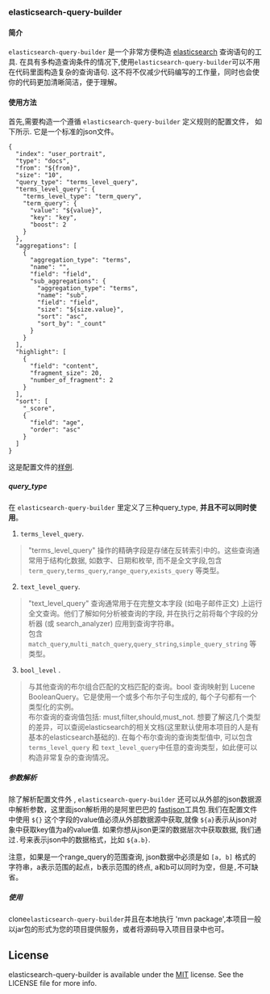 ### elasticsearch-query-builder
#### 简介
`elasticsearch-query-builder` 是一个非常方便构造 [elasticsearch](https://www.elastic.co) 查询语句的工具. 在具有多构造查询条件的情况下,使用`elasticsearch-query-builder`可以不用在代码里面构造复杂的查询语句. 这不将不仅减少代码编写的工作量，同时也会使你的代码更加清晰简洁，便于理解。

#### 使用方法
首先,需要构造一个遵循 `elasticsearch-query-builder` 定义规则的配置文件， 如下所示. 它是一个标准的json文件。
```
{
  "index": "user_portrait",
  "type": "docs",
  "from": "${from}",
  "size": "10",
  "query_type": "terms_level_query",
  "terms_level_query": {
    "terms_level_type": "term_query",
    "term_query": {
      "value": "${value}",
      "key": "key",
      "boost": 2
    }
  },
  "aggregations": [
    {
      "aggregation_type": "terms",
      "name": "",
      "field": "field",
      "sub_aggregations": {
        "aggregation_type": "terms",
        "name": "sub",
        "field": "field",
        "size": "${size.value}",
        "sort": "asc",
        "sort_by": "_count"
      }
    }
  ],
  "highlight": [
    {
      "field": "content",
      "fragment_size": 20,
      "number_of_fragment": 2
    }
  ],
  "sort": [
    "_score",
    {
      "field": "age",
      "order": "asc"
    }
  ]
}
```
这是配置文件的[样例](https://github.com/xiaowei1118/elasticsearch-query-builder/blob/master/src/main/resources/portrait_mapping.json).

##### query_type
在 `elasticsearch-query-builder` 里定义了三种query_type, <strong>并且不可以同时使用</strong>。
1. `terms_level_query`.
 >   "terms_level_query" 操作的精确字段是存储在反转索引中的。这些查询通常用于结构化数据, 如数字、日期和枚举, 而不是全文字段,包含`term_query`,`terms_query`,`range_query`,`exists_query` 等类型。

2. `text_level_query`.
  > "text_level_query" 查询通常用于在完整文本字段 (如电子邮件正文) 上运行全文查询。他们了解如何分析被查询的字段, 并在执行之前将每个字段的分析器 (或 search_analyzer) 应用到查询字符串。<br/>
  包含 `match_query`,`multi_match_query`,`query_string`,`simple_query_string` 等类型。
3. `bool_level` .
  >与其他查询的布尔组合匹配的文档匹配的查询。bool 查询映射到 Lucene BooleanQuery。它是使用一个或多个布尔子句生成的, 每个子句都有一个类型化的实例。 <br/>
   布尔查询的查询值包括: must,filter,should,must_not. 想要了解这几个类型的差异，可以查阅elasticsearch的相关文档(这里默认使用本项目的人是有基本的elasticsearch基础的).
   在每个布尔查询的查询类型值中, 可以包含`terms_level_query` 和 `text_level_query`中任意的查询类型，如此便可以构造非常复杂的查询情况。

##### 参数解析
除了解析配置文件外 , `elasticsearch-query-builder` 还可以从外部的json数据源中解析参数，这里面json解析用的是阿里巴巴的 [fastjson](https://github.com/alibaba/fastjson)工具包.我们在配置文件中使用 `${}` 这个字段的value值必须从外部数据源中获取,就像 `${a}`表示从json对象中获取key值为a的value值. 如果你想从json更深的数据层次中获取数据, 我们通过`.`号来表示json中的数据格式，比如 `${a.b}`. <br/>

注意，如果是一个range_query的范围查询, json数据中必须是如 `[a, b]` 格式的字符串，a表示范围的起点，b表示范围的终点, a和b可以同时为空，但是`,`不可缺省。

##### 使用
clone`elasticsearch-query-builder`并且在本地执行 'mvn package',本项目一般以jar包的形式为您的项目提供服务，或者将源码导入项目目录中也可。

## License
 elasticsearch-query-builder is available under the [MIT](https://www.opensource.org/licenses/mit-license.php) license. See the LICENSE file for more info.
